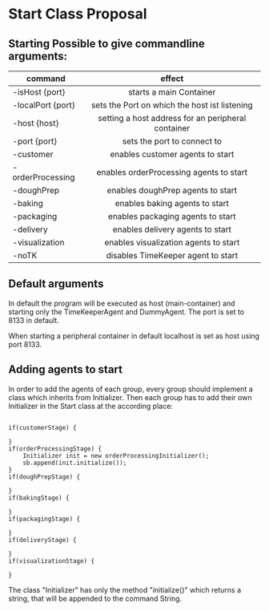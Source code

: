 # Start Class Proposal 

## Starting Possible to give commandline arguments: 

|command            |effect                                             |
| ------------------|:-------------------------------------------------:|
|-isHost {port}     |starts a main Container                            |
|-localPort {port}  |sets the Port on which the host ist listening      |
|-host {host}       |setting a host address for an peripheral container |
|-port {port}       |sets the port to connect to                        |
|-customer          |enables customer agents to start                   |
|-orderProcessing   |enables orderProcessing agents to start            |
|-doughPrep         |enables doughPrep agents to start                  |
|-baking            |enables baking agents to start                     |
|-packaging         |enables packaging agents to start                  |
|-delivery          |enables delivery agents to start                   |
|-visualization     |enables visualization agents to start              |
|-noTK              |disables TimeKeeper agent to start                 |

## Default arguments

In default the program will be executed as host (main-container) and starting only the TimeKeeperAgent and DummyAgent. The port is set to 8133 in default.

When starting a peripheral container in default localhost is set as host using port 8133.

## Adding agents to start

In order to add the agents of each group, every group should implement a class which inherits from Initializer. Then each group has to add their own Initializer in
the Start class at the according place:

 ```
 
 if(customerStage) {

 }
 if(orderProcessingStage) {
     Initializer init = new orderProcessingInitializer();
     sb.append(init.initialize());
 }
 if(doughPrepStage) {

 }
 if(bakingStage) {

 }
 if(packagingStage) {

 }
 if(deliveryStage) {

 }
 if(visualizationStage) {

 }
 
```

The class "Initializer" has only the method "initialize()" which returns a string, that will be appended to the command String.
